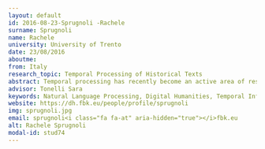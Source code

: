 ```yaml
---
layout: default 
id: 2016-08-23-Sprugnoli -Rachele
surname: Sprugnoli 
name: Rachele
university: University of Trento
date: 23/08/2016
aboutme: 
from: Italy
research_topic: Temporal Processing of Historical Texts
abstract: Temporal processing has recently become an active area of research because the extraction of temporal information (e.g. temporal expressions, events, temporal relations) from text is a fundamental component of many Human Language Technologies applications. So far temporal processing has been extensively applied only to the news domain: however the recognition and elaboration of temporal information is a crucial step also when dealing with History-related matters. Finding new approaches to the identification of this information in historical texts can assist historians in enhancing their work and can have an impact both on Natural Language Processing and on Digital Humanities research.
advisor: Tonelli Sara
keywords: Natural Language Processing, Digital Humanities, Temporal Information Processing
website: https://dh.fbk.eu/people/profile/sprugnoli
img: sprugnoli.jpg
email: sprugnoli<i class="fa fa-at" aria-hidden="true"></i>fbk.eu
alt: Rachele Sprugnoli 
modal-id: stud74
---
```

